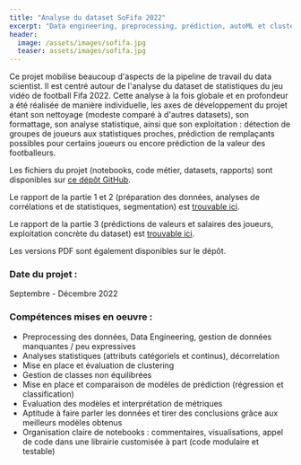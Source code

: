 ```yaml
---
title: "Analyse du dataset SoFifa 2022"
excerpt: "Data engineering, preprocessing, prédiction, autoML et clustering de joueurs de football masculins selon leurs statistiques"
header:
  image: /assets/images/sofifa.jpg
  teaser: assets/images/sofifa.jpg
---
```


Ce projet mobilise beaucoup d'aspects de la pipeline de travail du data scientist. Il est centré autour de l'analyse du dataset de statistiques du jeu vidéo de football Fifa 2022. Cette analyse à la fois globale et en profondeur a été réalisée de manière individuelle, les axes de développement du projet étant son nettoyage (modeste comparé à d'autres datasets), son formattage, son analyse statistique, ainsi que son exploitation : détection de groupes de joueurs aux statistiques proches, prédiction de remplaçants possibles pour certains joueurs ou encore prédiction de la valeur des footballeurs.  

Les fichiers du projet (notebooks, code métier, datasets, rapports) sont disponibles sur [ce dépôt GitHub](https://github.com/symdec/sofifa-study).  

Le rapport de la partie 1 et 2 (préparation des données, analyses de corrélations et de statistiques, segmentation) est [trouvable ici](https://github.com/symdec/sofifa-study/blob/main/sofifa_part1-2.md).  

Le rapport de la partie 3 (prédictions de valeurs et salaires des joueurs, exploitation concrète du dataset) est [trouvable ici](https://github.com/symdec/sofifa-study/blob/main/sofifa_part3.md).  

Les versions PDF sont également disponibles sur le dépôt.  

### Date du projet :
Septembre - Décembre 2022

### Compétences mises en oeuvre :
- Preprocessing des données, Data Engineering, gestion de données manquantes / peu expressives
- Analyses statistiques (attributs catégoriels et continus), décorrelation
- Mise en place et évaluation de clustering
- Gestion de classes non équilibrées
- Mise en place et comparaison de modèles de prédiction (régression et classification)
- Evaluation des modèles et interprétation de métriques
- Aptitude à faire parler les données et tirer des conclusions grâce aux meilleurs modèles obtenus 
- Organisation claire de notebooks : commentaires, visualisations, appel de code dans une librairie customisée à part (code modulaire et testable)